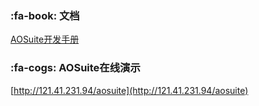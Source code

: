 ﻿###  :fa-book: 文档
[AOSuite开发手册](http://git.oschina.net/osworks/AOS/tree/master/doc)

###  :fa-cogs: AOSuite在线演示
[http://121.41.231.94/aosuite](http://121.41.231.94/aosuite)
